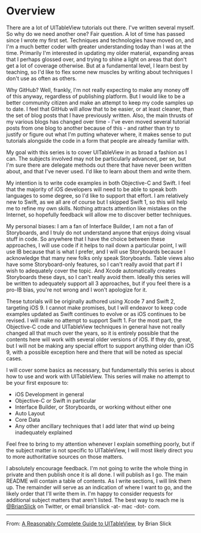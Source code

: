 # Overview

There are a lot of UITableView tutorials out there. I've written several myself. So why do we need another one? Fair question. A lot of time has passed since I wrote my first set. Techniques and technologies have moved on, and I'm a much better coder with greater understanding today than I was at the time. Primarily I'm interested in updating my older material, expanding areas that I perhaps glossed over, and trying to shine a light on areas that don't get a lot of coverage otherwise. But at a fundamental level, I learn best by teaching, so I'd like to flex some new muscles by writing about techniques I don't use as often as others.

Why GitHub? Well, frankly, I'm not really expecting to make any money off of this anyway, regardless of publishing platform. But I would like to be a better community citizen and make an attempt to keep my code samples up to date. I feel that GitHub will allow that to be easier, or at least cleaner, than the set of blog posts that I have previously written. Also, the main thrusts of my various blogs has changed over time - I've even moved several tutorial posts from one blog to another because of this - and rather than try to justify or figure out what I'm putting whatever where, it makes sense to put tutorials alongside the code in a form that people are already familiar with.

My goal with this series is to cover UITableView in as broad a fashion as I can. The subjects involved may not be particularly advanced, per se, but I'm sure there are delegate methods out there that have never been written about, and that I've never used. I'd like to learn about them and write them.

My intention is to write code examples in both Objective-C and Swift. I feel that the majority of iOS developers will need to be able to speak both languages to some degree, so I'd like to support that effort. I am relatively new to Swift, as we all are of course but I skipped Swift 1, so this will help me to refine my own skills. Nothing attracts attention like mistakes on the Internet, so hopefully feedback will allow me to discover better techniques.

My personal biases: I am a fan of Interface Builder, I am not a fan of Storyboards, and I truly do not understand anyone that enjoys doing visual stuff in code. So anywhere that I have the choice between these approaches, I will use code if it helps to nail down a particular point, I will use IB because that is what I prefer, and I will use Storyboards because I acknowledge that many new folks only speak Storyboards. Table views also have some Storyboard-only features, so I can't really avoid that part if I wish to adequately cover the topic. And Xcode automatically creates Storyboards these days, so I can't really avoid them. Ideally this series will be written to adequately support all 3 approaches, but if you feel there is a pro-IB bias, you're not wrong and I won't apologize for it.

These tutorials will be originally authored using Xcode 7 and Swift 2, targeting iOS 9. I cannot make promises, but I will endeavor to keep code examples updated as Swift continues to evolve or as iOS continues to be revised. I will make no attempt to support Swift 1. For the most part, the Objective-C code and UITableView techniques in general have not really changed all that much over the years, so it is entirely possible that the contents here will work with several older versions of iOS. If they do, great, but I will not be making any special effort to support anything older than iOS 9, with a possible exception here and there that will be noted as special cases.

I will cover some basics as necessary, but fundamentally this series is about how to use and work with UITableView. This series will make no attempt to be your first exposure to:
* iOS Development in general
* Objective-C or Swift in particular
* Interface Builder, or Storyboards, or working without either one
* Auto Layout
* Core Data
* Any other ancillary techniques that I add later that wind up being inadequately explained

Feel free to bring to my attention whenever I explain something poorly, but if the subject matter is not specific to UITableView, I will most likely direct you to more authoritative sources on those matters.

I absolutely encourage feedback. I'm not going to write the whole thing in private and then publish once it is all done. I will publish as I go. The main README will contain a table of contents. As I write sections, I will link them up. The remainder will serve as an indication of where I want to go, and the likely order that I'll write them in. I'm happy to consider requests for additional subject matters that aren't listed. The best way to reach me is [@BrianSlick](http://twitter.com/BrianSlick) on Twitter, or email brianslick -at- mac -dot- com.

---
From:
[A Reasonably Complete Guide to UITableView](https://github.com/BriTerIdeas/Book-UITableViewGuide), by Brian Slick

